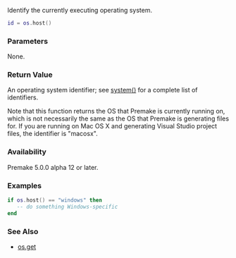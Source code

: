 Identify the currently executing operating system.

```lua
id = os.host()
```

### Parameters ###

None.

### Return Value ###

An operating system identifier; see [system()](system.md) for a complete list of identifiers.

Note that this function returns the OS that Premake is currently running on, which is not necessarily the same as the OS that Premake is generating files for. If you are running on Mac OS X and generating Visual Studio project files, the identifier is "macosx".

### Availability ###

Premake 5.0.0 alpha 12 or later.

### Examples ###

```lua
if os.host() == "windows" then
   -- do something Windows-specific
end
```

### See Also ###

* [os.get](os.get.md)


